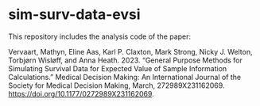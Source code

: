 # sim-surv-data-evsi
This repository includes the analysis code of the paper:

Vervaart, Mathyn, Eline Aas, Karl P. Claxton, Mark Strong, Nicky J. Welton, Torbjørn Wisløff, and Anna Heath. 2023. “General Purpose Methods for Simulating Survival Data for Expected Value of Sample Information Calculations.” Medical Decision Making: An International Journal of the Society for Medical Decision Making, March, 272989X231162069. https://doi.org/10.1177/0272989X231162069.



